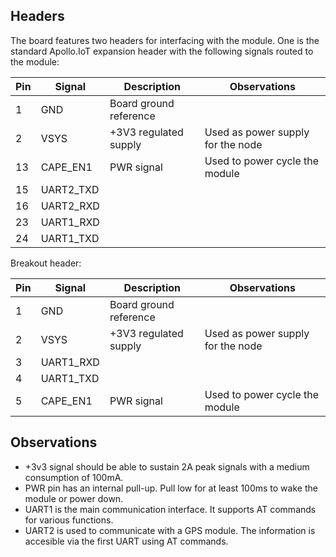 ## Headers

The board features two headers for interfacing with the module. One is the standard Apollo.IoT expansion header with the following signals routed to the module:

| Pin | Signal | Description | Observations |
| ------ | ------ | ------ | ------ |
| 1 | GND | Board ground reference |
| 2 | VSYS | +3V3 regulated supply | Used as power supply for the node |
| 13 | CAPE_EN1 | PWR signal | Used to power cycle the module |
| 15 | UART2_TXD | |
| 16 | UART2_RXD | |
| 23 | UART1_RXD | |
| 24 | UART1_TXD | |

Breakout header:

| Pin | Signal | Description | Observations |
| ------ | ------ | ------ | ------ |
| 1 | GND | Board ground reference |
| 2 | VSYS | +3V3 regulated supply | Used as power supply for the node |
| 3 | UART1_RXD | |
| 4 | UART1_TXD | |
| 5 | CAPE_EN1 | PWR signal | Used to power cycle the module |

## Observations
 * +3v3 signal should be able to sustain 2A peak signals with a medium consumption of 100mA.
 * PWR pin has an internal pull-up. Pull low for at least 100ms to wake the module or power down.
 * UART1 is the main communication interface. It supports AT commands for various functions.
 * UART2 is used to communicate with a GPS module. The information is accesible via the first UART using AT commands.
 
